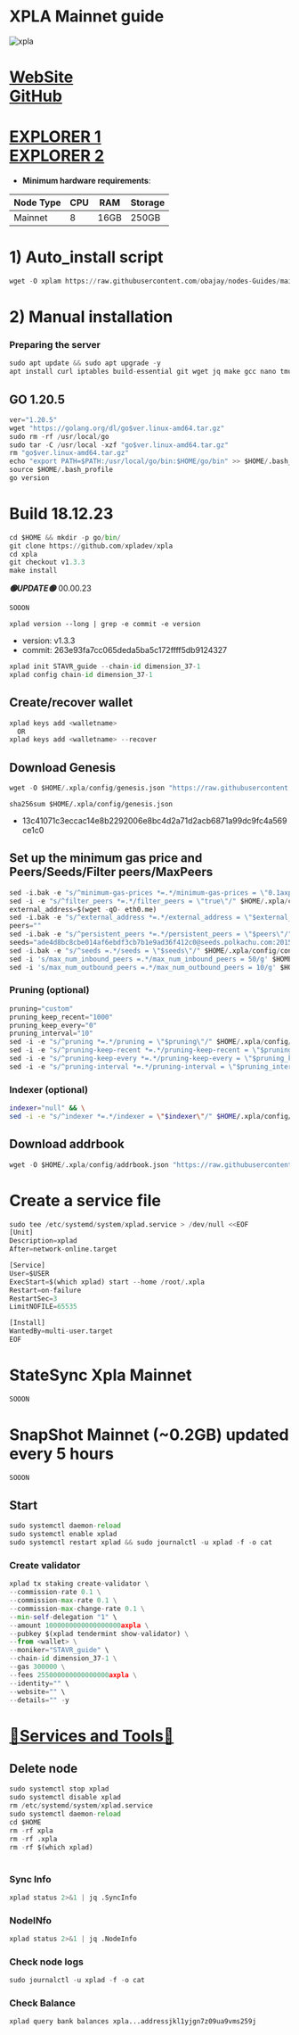 # XPLA Mainnet guide

![xpla](https://github.com/obajay/nodes-Guides/assets/44331529/31888016-4422-4fd3-97ff-4b105bf9adb2)

[WebSite](https://xpla.io) \
[GitHub](https://github.com/xpladev/xpla)
=
[EXPLORER 1](https://explorer.stavr.tech/Xpla-Mainnet/) \
[EXPLORER 2](https://explorer.xpla.io/mainnet/)
=

- **Minimum hardware requirements**:

| Node Type |CPU | RAM  | Storage  | 
|-----------|----|------|----------|
| Mainnet   |   8|  16GB | 250GB   |


# 1) Auto_install script
```python
wget -O xplam https://raw.githubusercontent.com/obajay/nodes-Guides/main/Projects/Xpla/xplam && chmod +x xplam && ./xplam
```

# 2) Manual installation

### Preparing the server
```python
sudo apt update && sudo apt upgrade -y
apt install curl iptables build-essential git wget jq make gcc nano tmux htop nvme-cli pkg-config libssl-dev libleveldb-dev tar clang bsdmainutils ncdu unzip libleveldb-dev -y
```

## GO 1.20.5
```python
ver="1.20.5"
wget "https://golang.org/dl/go$ver.linux-amd64.tar.gz"
sudo rm -rf /usr/local/go
sudo tar -C /usr/local -xzf "go$ver.linux-amd64.tar.gz"
rm "go$ver.linux-amd64.tar.gz"
echo "export PATH=$PATH:/usr/local/go/bin:$HOME/go/bin" >> $HOME/.bash_profile
source $HOME/.bash_profile
go version
```

# Build 18.12.23
```python
cd $HOME && mkdir -p go/bin/
git clone https://github.com/xpladev/xpla
cd xpla
git checkout v1.3.3
make install

```
*******🟢UPDATE🟢******* 00.00.23
```python
SOOON
```

`xplad version --long | grep -e commit -e version`
- version: v1.3.3
- commit: 263e93fa7cc065deda5ba5c172ffff5db9124327

```python
xplad init STAVR_guide --chain-id dimension_37-1
xplad config chain-id dimension_37-1
```    

## Create/recover wallet
```python
xplad keys add <walletname>
  OR
xplad keys add <walletname> --recover
```

## Download Genesis
```python
wget -O $HOME/.xpla/config/genesis.json "https://raw.githubusercontent.com/obajay/nodes-Guides/main/Projects/Xpla/genesis.json"
```
`sha256sum $HOME/.xpla/config/genesis.json`
+ 13c41071c3eccac14e8b2292006e8bc4d2a71d2acb6871a99dc9fc4a569ce1c0

## Set up the minimum gas price and Peers/Seeds/Filter peers/MaxPeers
```python
sed -i.bak -e "s/^minimum-gas-prices *=.*/minimum-gas-prices = \"0.1axpla\"/;" $HOME/.xpla/config/app.toml
sed -i -e "s/^filter_peers *=.*/filter_peers = \"true\"/" $HOME/.xpla/config/config.toml
external_address=$(wget -qO- eth0.me) 
sed -i.bak -e "s/^external_address *=.*/external_address = \"$external_address:26656\"/" $HOME/.xpla/config/config.toml
peers=""
sed -i.bak -e "s/^persistent_peers *=.*/persistent_peers = \"$peers\"/" $HOME/.xpla/config/config.toml
seeds="ade4d8bc8cbe014af6ebdf3cb7b1e9ad36f412c0@seeds.polkachu.com:20156"
sed -i.bak -e "s/^seeds =.*/seeds = \"$seeds\"/" $HOME/.xpla/config/config.toml
sed -i 's/max_num_inbound_peers =.*/max_num_inbound_peers = 50/g' $HOME/.xpla/config/config.toml
sed -i 's/max_num_outbound_peers =.*/max_num_outbound_peers = 10/g' $HOME/.xpla/config/config.toml

```
### Pruning (optional)
```python
pruning="custom"
pruning_keep_recent="1000"
pruning_keep_every="0"
pruning_interval="10"
sed -i -e "s/^pruning *=.*/pruning = \"$pruning\"/" $HOME/.xpla/config/app.toml
sed -i -e "s/^pruning-keep-recent *=.*/pruning-keep-recent = \"$pruning_keep_recent\"/" $HOME/.xpla/config/app.toml
sed -i -e "s/^pruning-keep-every *=.*/pruning-keep-every = \"$pruning_keep_every\"/" $HOME/.xpla/config/app.toml
sed -i -e "s/^pruning-interval *=.*/pruning-interval = \"$pruning_interval\"/" $HOME/.xpla/config/app.toml
```
### Indexer (optional) 
```bash
indexer="null" && \
sed -i -e "s/^indexer *=.*/indexer = \"$indexer\"/" $HOME/.xpla/config/config.toml
```

## Download addrbook
```python
wget -O $HOME/.xpla/config/addrbook.json "https://raw.githubusercontent.com/obajay/nodes-Guides/main/Projects/Xpla/addrbook.json"
```

# Create a service file
```python
sudo tee /etc/systemd/system/xplad.service > /dev/null <<EOF
[Unit]
Description=xplad
After=network-online.target

[Service]
User=$USER
ExecStart=$(which xplad) start --home /root/.xpla
Restart=on-failure
RestartSec=3
LimitNOFILE=65535

[Install]
WantedBy=multi-user.target
EOF
```
# StateSync Xpla Mainnet
```python
SOOON
```
# SnapShot Mainnet (~0.2GB) updated every 5 hours  
```python
SOOON
```

## Start
```python
sudo systemctl daemon-reload
sudo systemctl enable xplad
sudo systemctl restart xplad && sudo journalctl -u xplad -f -o cat
```

### Create validator
```python
xplad tx staking create-validator \
--commission-rate 0.1 \
--commission-max-rate 0.1 \
--commission-max-change-rate 0.1 \
--min-self-delegation "1" \
--amount 1000000000000000000axpla \
--pubkey $(xplad tendermint show-validator) \
--from <wallet> \
--moniker="STAVR_guide" \
--chain-id dimension_37-1 \
--gas 300000 \
--fees 255000000000000000axpla \
--identity="" \
--website="" \
--details="" -y
```

[🧩Services and Tools🧩](https://github.com/obajay/StateSync-snapshots/tree/main/Projects/Xpla)
=


## Delete node
```python
sudo systemctl stop xplad
sudo systemctl disable xplad
rm /etc/systemd/system/xplad.service
sudo systemctl daemon-reload
cd $HOME
rm -rf xpla
rm -rf .xpla
rm -rf $(which xplad)
```
#
### Sync Info
```python
xplad status 2>&1 | jq .SyncInfo
```
### NodeINfo
```python
xplad status 2>&1 | jq .NodeInfo
```
### Check node logs
```python
sudo journalctl -u xplad -f -o cat
```
### Check Balance
```python
xplad query bank balances xpla...addressjkl1yjgn7z09ua9vms259j
```

